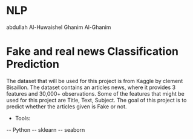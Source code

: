 # NLP
abdullah Al-Huwaishel
Ghanim Al-Ghanim

# Fake and real news Classification Prediction
The dataset that will be used for this project is from Kaggle by clement Bisaillon.
The dataset contains an articles news, where it provides 3 features and 30,000+ observations. Some of the features that might be used for this project are Title, Text, Subject. The goal of this project is to predict whether the articles given is Fake or not. 
- Tools:

-- Python 
-- sklearn
-- seaborn 
